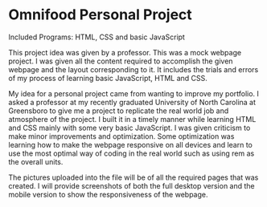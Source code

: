 # Omnifood Personal Project
Included Programs: HTML, CSS and basic JavaScript

This project idea was given by a professor. This was a mock webpage project. I was given all the content required to accomplish the given webpage and the layout corresponding to it. It includes the trials and errors of my process of learning basic JavaScript, HTML and CSS. 

My idea for a personal project came from wanting to improve my portfolio. I asked a professor at my recently graduated University of North Carolina at Greensboro to give me a project to replicate the real world job and atmosphere of the project. I built it in a timely manner while learning HTML and CSS mainly with some very basic JavaScript. I was given criticism to make minor improvements and optimization. Some optimization was learning how to make the webpage responsive on all devices and learn to use the most optimal way of coding in the real world such as using rem as the overall units.

The pictures uploaded into the file will be of all the required pages that was created. I will provide screenshots of both the full desktop version and the mobile version to show the responsiveness of the webpage.
